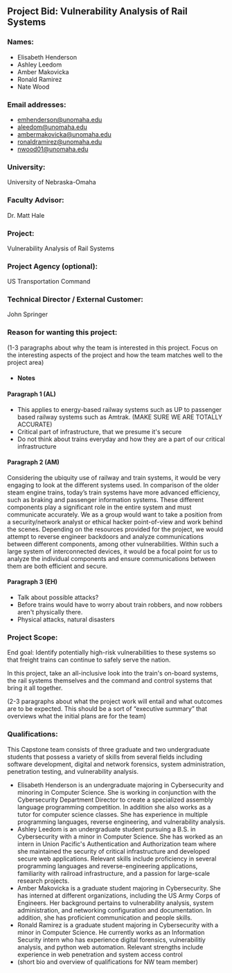## Project Bid: Vulnerability Analysis of Rail Systems

### Names:
* Elisabeth Henderson
* Ashley Leedom
* Amber Makovicka
* Ronald Ramirez
* Nate Wood

### Email addresses:
* emhenderson@unomaha.edu
* aleedom@unomaha.edu
* ambermakovicka@unomaha.edu
* ronaldramirez@unomaha.edu
* nwood01@unomaha.edu

### University:			
University of Nebraska-Omaha

### Faculty Advisor:		
Dr. Matt Hale

### Project:			
Vulnerability Analysis of Rail Systems 

### Project Agency (optional):	
US Transportation Command

### Technical Director / External Customer: 	
John Springer	

### Reason for wanting this project:

(1-3 paragraphs about why the team is interested in this project. Focus on the interesting aspects of the project and how the team matches well to the project area)
- #### Notes 
#### Paragraph 1 (AL)
- This applies to energy-based railway systems such as UP to passenger based railway systems such as Amtrak. (MAKE SURE WE ARE TOTALLY ACCURATE)
- Critical part of infrastructure, that we presume it's secure
- Do not think about trains everyday and how they are a part of our critical infrastructure
#### Paragraph 2 (AM)
Considering the ubiquity use of railway and train systems, it would be very engaging to look at the different systems used. In comparison of the older steam engine trains, today’s train systems have more advanced efficiency, such as braking and passenger information systems. These different components play a significant role in the entire system and must communicate accurately. We as a group would want to take a position from a security/network analyst or ethical hacker point-of-view and work behind the scenes. Depending on the resources provided for the project, we would attempt to reverse engineer backdoors and analyze communications between different components, among other vulnerabilities. Within such a large system of interconnected devices, it would be a focal point for us to analyze the individual components and ensure communications between them are both efficient and secure. 
#### Paragraph 3 (EH)
- Talk about possible attacks?
- Before trains would have to worry about train robbers, and now robbers aren't physically there. 
- Physical attacks, natural disasters



### Project Scope:

End goal: Identify potentially high-risk vulnerabilities to these systems so that freight trains can continue to safely serve the nation.

In this project, take an all-inclusive look into the train's on-board systems, the rail systems themselves and the command and control systems that bring it all together.

(2-3 paragraphs about what the project work will entail and what outcomes are to be expected. This should be a sort of “executive summary” that overviews what the initial plans are for the team)

### Qualifications:

This Capstone team consists of three graduate and two undergraduate students that possess a variety of skills from several fields including software development, digital and network forensics, system administration, penetration testing, and vulnerability analysis.  
* Elisabeth Henderson is an undergraduate majoring in Cybersecurity and minoring in Computer Science. She is working in conjunction with the Cybersecurity Department Director to create a specialized assembly language programming competition. In addition she also works as a tutor for computer science classes. She has experience in multiple programming languages, reverse engineering, and vulnerability analysis.
* Ashley Leedom is an undergraduate student pursuing a B.S. in Cybersecurity with a minor in Computer Science.  She has worked as an intern in Union Pacific's Authentication and Authorization team where she maintained the security of critical infrastructure and developed secure web applications.  Relevant skills include proficiency in several programming languages and reverse-engineering applications, familiarity with railroad infrastructure, and a passion for large-scale research projects.  
* Amber Makovicka is a graduate student majoring in Cybersecurity. She has interned at different organizations, including the US Army Corps of Engineers. Her background pertains to vulnerability analysis, system administration, and networking configuration and documentation. In addition, she has proficient communication and people skills. 
* Ronald Ramirez is a graduate student majoring in Cybersecurity with a minor in Computer Science. He currently works as an Information Security intern who has experience digital forensics, vulnerabilitiy analysis, and python web automation. Relevant strengths include experience in web penetration and system access control
* (short bio and overview of qualifications for NW team member)

